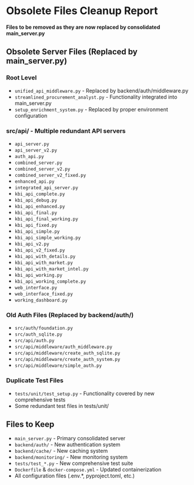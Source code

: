 # Obsolete Files Cleanup Report
**Files to be removed as they are now replaced by consolidated main_server.py**

## Obsolete Server Files (Replaced by main_server.py)

### Root Level
- `unified_api_middleware.py` - Replaced by backend/auth/middleware.py
- `streamlined_procurement_analyst.py` - Functionality integrated into main_server.py
- `setup_enrichment_system.py` - Replaced by proper environment configuration

### src/api/ - Multiple redundant API servers
- `api_server.py`
- `api_server_v2.py`
- `auth_api.py`
- `combined_server.py`
- `combined_server_v2.py`
- `combined_server_v2_fixed.py`
- `enhanced_api.py`
- `integrated_api_server.py`
- `kbi_api_complete.py`
- `kbi_api_debug.py`
- `kbi_api_enhanced.py`
- `kbi_api_final.py`
- `kbi_api_final_working.py`
- `kbi_api_fixed.py`
- `kbi_api_simple.py`
- `kbi_api_simple_working.py`
- `kbi_api_v2.py`
- `kbi_api_v2_fixed.py`
- `kbi_api_with_details.py`
- `kbi_api_with_market.py`
- `kbi_api_with_market_intel.py`
- `kbi_api_working.py`
- `kbi_api_working_complete.py`
- `web_interface.py`
- `web_interface_fixed.py`
- `working_dashboard.py`

### Old Auth Files (Replaced by backend/auth/)
- `src/auth/foundation.py`
- `src/auth_sqlite.py`
- `src/api/auth.py`
- `src/api/middleware/auth_middleware.py`
- `src/api/middleware/create_auth_sqlite.py`
- `src/api/middleware/create_auth_system.py`
- `src/api/middleware/simple_auth.py`

### Duplicate Test Files
- `tests/unit/test_setup.py` - Functionality covered by new comprehensive tests
- Some redundant test files in tests/unit/

## Files to Keep
- `main_server.py` - Primary consolidated server
- `backend/auth/` - New authentication system
- `backend/cache/` - New caching system  
- `backend/monitoring/` - New monitoring system
- `tests/test_*.py` - New comprehensive test suite
- `Dockerfile` & `docker-compose.yml` - Updated containerization
- All configuration files (.env.*, pyproject.toml, etc.)